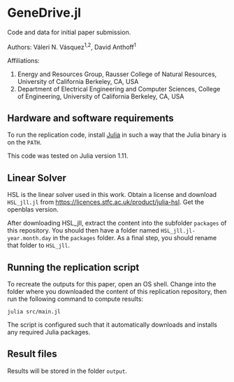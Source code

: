 # GeneDrive.jl

Code and data for initial paper submission.

Authors: Váleri N. Vásquez<sup>1,2</sup>, David Anthoff<sup>1</sup>

Affiliations: 
1. Energy and Resources Group, Rausser College of Natural Resources, University of California Berkeley, CA, USA
2. Department of Electrical Engineering and Computer Sciences, College of Engineering, University of California Berkeley, CA, USA

## Hardware and software requirements

To run the replication code, install [Julia](http://julialang.org/) in such a way that the Julia binary is on the `PATH`. 

This code was tested on Julia version 1.11.

## Linear Solver

HSL is the linear solver used in this work. Obtain a license and download `HSL_jll.jl` from https://licences.stfc.ac.uk/product/julia-hsl. Get the openblas version.

After downloading HSL_jll, extract the content into the subfolder `packages` of this repository. You should then have a folder named `HSL_jll.jl-year.month.day` in the `packages` folder. As a final step, you should rename that folder to `HSL_jll`.

## Running the replication script

To recreate the outputs for this paper, open an OS shell. Change into the folder where you downloaded the content of this replication repository, then run the following command to compute results:

```
julia src/main.jl
```

The script is configured such that it automatically downloads and installs any required Julia packages.

## Result files

Results will be stored in the folder `output`.
